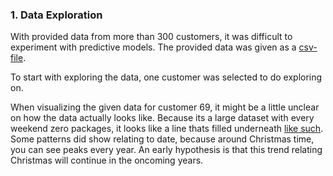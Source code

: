 ### 1. Data Exploration

With provided data from more than 300 customers, it was difficult to experiment with predictive models.
The provided data was given as a [csv-file](https://github.com/georgeottens/AppliedDataScience/blob/main/ScreenShots/300_customer_view.png).

To start with exploring the data, one customer was selected to do exploring on.

When visualizing the given data for customer 69, it might be a little unclear on how the data actually looks like.
Because its a large dataset with every weekend zero packages, it looks like a line thats filled underneath [like such](https://github.com/georgeottens/AppliedDataScience/blob/main/Python-Graphs/customer_69_data_with_weekends.png).
Some patterns did show relating to date, because around Christmas time, you can see peaks every year.
An early hypothesis is that this trend relating Christmas will continue in the oncoming years.
